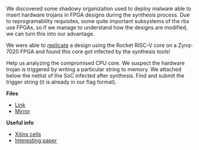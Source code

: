 
We discovered some shadowy organization used to deploy malware able to insert hardware trojans in FPGA designs during the synthesis process. Due to reprogramability requisites, some quite important subsystems of the rbs use FPGAs, so if we manage to understand how the designs are modified, we can turn this into our advantage.

We were able to [replicate](https://github.com/rf-hw-team/fpga-zynq) a design using the Rocket RISC-V core on a Zynq-7020 FPGA and found this core got infected by the synthesis tools!

Help us analyzing the compromised CPU core. We suspect the hardware trojan is triggered by writing a particular string to memory. We attached below the netlist of the SoC infected after synthesis. Find and submit the trigger string (it is already in our flag format).

**Files**

 * [Link](https://static.pwn2win.party/hardware_trojan_v2_pt1_483f0c6587ac5265614c4584b020b40d399d29f645172802cd575f83ab338ad9.tar.gz)
 * [Mirror](https://storage.cloud.google.com/pwn2win-files/hardware_trojan_v2_pt1_483f0c6587ac5265614c4584b020b40d399d29f645172802cd575f83ab338ad9.tar.gz)

**Useful info**

 * [Xilinx cells](https://github.com/YosysHQ/yosys/tree/master/techlibs/xilinx)
 * [Interesting paper](http://www.cse.cuhk.edu.hk/~qxu/zhang-dac13.pdf)


